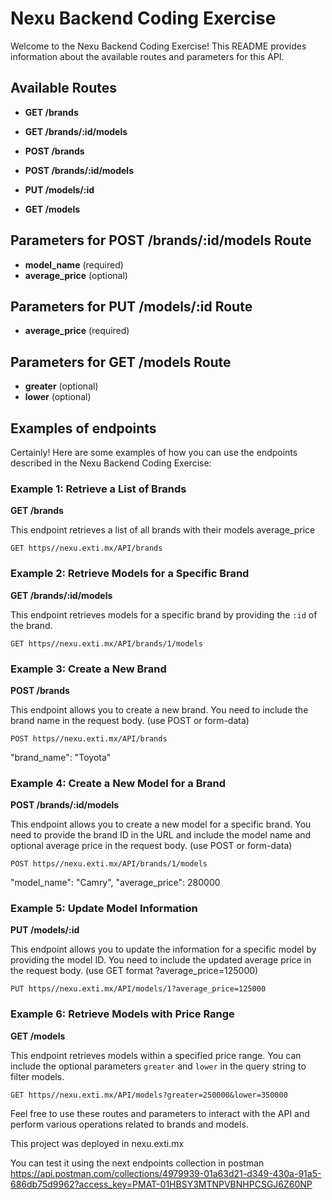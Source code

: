 # Nexu Backend Coding Exercise

Welcome to the Nexu Backend Coding Exercise! This README provides information about the available routes and parameters for this API.

## Available Routes

-   **GET /brands**
    
-   **GET /brands/:id/models**
    
-   **POST /brands**
    
-   **POST /brands/:id/models**
    
-   **PUT /models/:id**
    
-   **GET /models**
    

## Parameters for POST /brands/:id/models Route

-   **model_name** (required)
-   **average_price** (optional)

## Parameters for PUT /models/:id Route

-   **average_price** (required)

## Parameters for GET /models Route

-   **greater** (optional)
-   **lower** (optional)

## Examples of endpoints
Certainly! Here are some examples of how you can use the endpoints described in the Nexu Backend Coding Exercise:

### Example 1: Retrieve a List of Brands

**GET /brands**

This endpoint retrieves a list of all brands with their models average_price

    GET https//nexu.exti.mx/API/brands

### Example 2: Retrieve Models for a Specific Brand

**GET /brands/:id/models**

This endpoint retrieves models for a specific brand by providing the `:id` of the brand.

    GET https//nexu.exti.mx/API/brands/1/models

### Example 3: Create a New Brand

**POST /brands**

This endpoint allows you to create a new brand. You need to include the brand name in the request body. (use POST or form-data)

    POST https//nexu.exti.mx/API/brands

"brand_name": "Toyota"

### Example 4: Create a New Model for a Brand

**POST /brands/:id/models**

This endpoint allows you to create a new model for a specific brand. You need to provide the brand ID in the URL and include the model name and optional average price in the request body. (use POST or form-data)

    POST https//nexu.exti.mx/API/brands/1/models

"model_name": "Camry",
"average_price": 280000


### Example 5: Update Model Information

**PUT /models/:id**

This endpoint allows you to update the information for a specific model by providing the model ID. You need to include the updated average price in the request body. (use GET format ?average_price=125000)

    PUT https//nexu.exti.mx/API/models/1?average_price=125000

### Example 6: Retrieve Models with Price Range

**GET /models**

This endpoint retrieves models within a specified price range. You can include the optional parameters `greater` and `lower` in the query string to filter models.

    GET https//nexu.exti.mx/API/models?greater=250000&lower=350000

Feel free to use these routes and parameters to interact with the API and perform various operations related to brands and models.

This project was deployed in nexu.exti.mx

You can test it using the next endpoints collection in postman
https://api.postman.com/collections/4979939-01a63d21-d349-430a-91a5-686db75d9962?access_key=PMAT-01HBSY3MTNPVBNHPCSGJ6Z60NP
